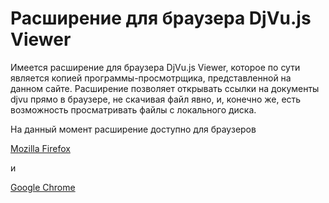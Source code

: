 # Расширение для браузера DjVu.js Viewer

Имеется расширение для браузера DjVu.js Viewer, которое по сути является копией программы-просмотрщика, представленной на данном сайте.
Расширение позволяет открывать ссылки на документы djvu прямо в браузере, не скачивая файл явно, и, конечно же, есть возможность
просматривать файлы с локального диска.

На данный момент расширение доступно для браузеров

[Mozilla Firefox](https://addons.mozilla.org/ru/firefox/addon/djvu-js-viewer/)

и

[Google Chrome](https://chrome.google.com/webstore/detail/djvujs-viewer/bpnedgjmphmmdgecmklcopblfcbhpefm)
